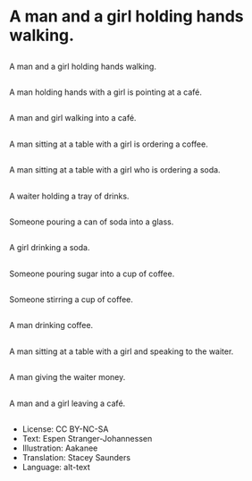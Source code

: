 # A man and a girl holding hands walking.

##
A man and a girl holding hands walking.

##
A man holding hands with a girl is pointing at a café.

##
A man and girl walking into a café.

##
A man sitting at a table with a girl is ordering a coffee.

##
A man sitting at a table with a girl who is ordering a soda.

##
A waiter holding a tray of drinks.

##
Someone pouring a can of soda into a glass.

##
A girl drinking a soda.

##
Someone pouring sugar into a cup of coffee.

##
Someone stirring a cup of coffee.

##
A man drinking coffee.

##
A man sitting at a table with a girl and speaking to the waiter.

##
A man giving the waiter money.

##
A man and a girl leaving a café.

##
* License: CC BY-NC-SA
* Text: Espen Stranger-Johannessen
* Illustration: Aakanee
* Translation: Stacey Saunders
* Language: alt-text
